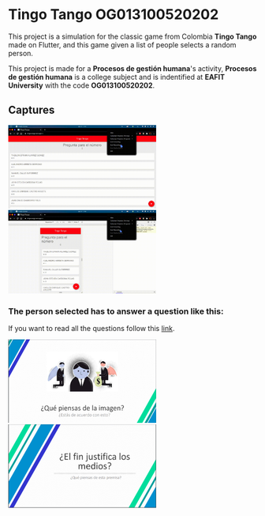 # Tingo Tango OG013100520202

This project is a simulation for the classic game from Colombia **Tingo Tango** made on Flutter, and this game given a list of people selects a random person.

This project is made for a **Procesos de gestión humana**'s activity, **Procesos de gestión humana** is a college subject and is indentified at **EAFIT University** with the code **OG013100520202**.

## Captures

<img src="assets/img/web.gif" width="300" height="169"/>

<img src="assets/img/mobile.gif" width="300" height="169"/>

### The person selected has to answer a question like this:

If you want to read all the questions follow this [link](https://github.com/Youngermaster/Tingo-Tango-OG013100520202/blob/master/assets/pdf/questions.pdf).

<img src="assets/img/1.png" width="300" height="169"/>

<img src="assets/img/2.png" width="300" height="169"/>
